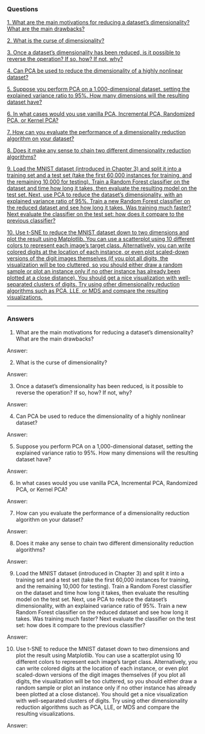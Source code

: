 ### Questions ###

[1. What are the main motivations for reducing a dataset’s dimensionality? What are the main drawbacks?]()

[2. What is the curse of dimensionality?]()

[3. Once a dataset’s dimensionality has been reduced, is it possible to reverse the operation? If so, how? If not, why?]()

[4. Can PCA be used to reduce the dimensionality of a highly nonlinear dataset?]()

[5. Suppose you perform PCA on a 1,000-dimensional dataset, setting the explained variance ratio to 95%. How many dimensions will the resulting dataset have?]()

[6. In what cases would you use vanilla PCA, Incremental PCA, Randomized PCA, or Kernel PCA?]()

[7. How can you evaluate the performance of a dimensionality reduction algorithm on your dataset?]()

[8. Does it make any sense to chain two different dimensionality reduction algorithms?]()

[9. Load the MNIST dataset (introduced in Chapter 3) and split it into a training set and a test set (take the first 60,000 instances for training, and the remaining
10,000 for testing). Train a Random Forest classifier on the dataset and time how long it takes, then evaluate the resulting model on the test set. Next, use PCA to
reduce the dataset’s dimensionality, with an explained variance ratio of 95%. Train a new Random Forest classifier on the reduced dataset and see how long it
takes. Was training much faster? Next evaluate the classifier on the test set: how does it compare to the previous classifier?]()

[10. Use t-SNE to reduce the MNIST dataset down to two dimensions and plot the result using Matplotlib. You can use a scatterplot using 10 different colors to represent each image’s target class. Alternatively, you can write colored digits at the location of each instance, or even plot scaled-down versions of the digit images
themselves (if you plot all digits, the visualization will be too cluttered, so you should either draw a random sample or plot an instance only if no other instance
has already been plotted at a close distance). You should get a nice visualization with well-separated clusters of digits. Try using other dimensionality reduction
algorithms such as PCA, LLE, or MDS and compare the resulting visualizations.]()

-----------------------------------------------------------------------------------------------------------------------------------------------------------------------
### Answers ###

1. What are the main motivations for reducing a dataset’s dimensionality? What are the main drawbacks?

Answer:

2. What is the curse of dimensionality?

Answer:



3. Once a dataset’s dimensionality has been reduced, is it possible to reverse the operation? If so, how? If not, why?

Answer:



4. Can PCA be used to reduce the dimensionality of a highly nonlinear dataset?

Answer:


5. Suppose you perform PCA on a 1,000-dimensional dataset, setting the explained variance ratio to 95%. How many dimensions will the resulting dataset have?

Answer:


6. In what cases would you use vanilla PCA, Incremental PCA, Randomized PCA, or Kernel PCA?

Answer:

7. How can you evaluate the performance of a dimensionality reduction algorithm on your dataset?

Answer:



8. Does it make any sense to chain two different dimensionality reduction algorithms?

Answer:


9. Load the MNIST dataset (introduced in Chapter 3) and split it into a training set and a test set (take the first 60,000 instances for training, and the remaining
10,000 for testing). Train a Random Forest classifier on the dataset and time how long it takes, then evaluate the resulting model on the test set. Next, use PCA to
reduce the dataset’s dimensionality, with an explained variance ratio of 95%. Train a new Random Forest classifier on the reduced dataset and see how long it
takes. Was training much faster? Next evaluate the classifier on the test set: how does it compare to the previous classifier?

Answer:



10. Use t-SNE to reduce the MNIST dataset down to two dimensions and plot the result using Matplotlib. You can use a scatterplot using 10 different colors to represent each image’s target class. Alternatively, you can write colored digits at the location of each instance, or even plot scaled-down versions of the digit images
themselves (if you plot all digits, the visualization will be too cluttered, so you should either draw a random sample or plot an instance only if no other instance
has already been plotted at a close distance). You should get a nice visualization with well-separated clusters of digits. Try using other dimensionality reduction
algorithms such as PCA, LLE, or MDS and compare the resulting visualizations.

Answer:


